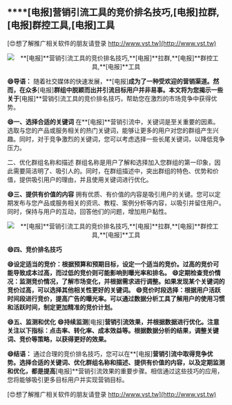 ## ****[电报]**营销引流工具的竞价排名技巧,**[电报]**拉群,**[电报]**群控工具,**[电报]**工具**

[😍想了解推广相关软件的朋友请登录 http://www.vst.tw](http://www.vst.tw)

 <center><img src="https://vst.tw/MP4/tuiguang/png/8.png" alt="**[电报]**营销引流工具的竞价排名技巧,**[电报]**拉群,**[电报]**群控工具,**[电报]**工具"></center>

**😄导语：**
随着社交媒体的快速发展，**[电报]**成为了一种受欢迎的营销渠道。然而，在众多**[电报]**群组中脱颖而出并引流目标用户并非易事。本文将为您揭示一些关于**[电报]**营销引流工具的竞价排名技巧，帮助您在激烈的市场竞争中获得优势。

**😄一、选择合适的关键词**
在**[电报]**营销引流中，关键词是至关重要的因素。选取与您的产品或服务相关的热门关键词，能够让更多的用户对您的群组产生兴趣。同时，对于竞争激烈的关键词，您可以考虑选择一些长尾关键词，以降低竞争压力。

二、优化群组名称和描述
群组名称是用户了解和选择加入您群组的第一印象，因此需要简洁明了、吸引人的。同时，在群组描述中，突出群组的特色、优势和价值，提供吸引用户的理由，并且使用关键词进行优化。

**😄三、提供有价值的内容**
拥有优质、有价值的内容是吸引用户的关键。您可以定期发布与您产品或服务相关的资讯、教程、案例分析等内容，以吸引并留住用户。同时，保持与用户的互动，回答他们的问题，增加用户黏性。

 <center><img src="https://vst.tw/MP4/tuiguang/png/8.png" alt="**[电报]**营销引流工具的竞价排名技巧,**[电报]**拉群,**[电报]**群控工具,**[电报]**工具"></center>

**😄四、竞价排名技巧**

**😄设定适当的竞价：根据预算和预期目标，设定一个适当的竞价。过高的竞价可能导致成本过高，而过低的竞价则可能影响到曝光率和排名。**
**😄定期检查竞价情况：监测竞价情况，了解市场变化，并根据需求进行调整。如果发现某个关键词的竞价过高，可以选择其他相关性更好的关键词。**
**😄竞价时段选择：根据用户活跃时间段进行竞价，提高广告的曝光率。可以通过数据分析工具了解用户的使用习惯和活跃时间，制定更加精准的竞价计划。**

**😄五、监测和优化**
**😄持续监测**[电报]**营销引流效果，并根据数据进行优化。注意关注以下指标：点击率、转化率、成本效益等。根据数据分析的结果，调整关键词、竞价等策略，以获得更好的效果。**

**😄结语：**
通过合理的竞价排名技巧，您可以在**[电报]**营销引流中取得竞争优势。选择合适的关键词、优化群组名称和描述、提供有价值的内容，以及定期监测和优化，都是提高**[电报]**营销引流效果的重要步骤。相信通过这些技巧的应用，您将能够吸引更多目标用户并实现营销目标。

[😍想了解推广相关软件的朋友请登录 http://www.vst.tw](http://www.vst.tw)



